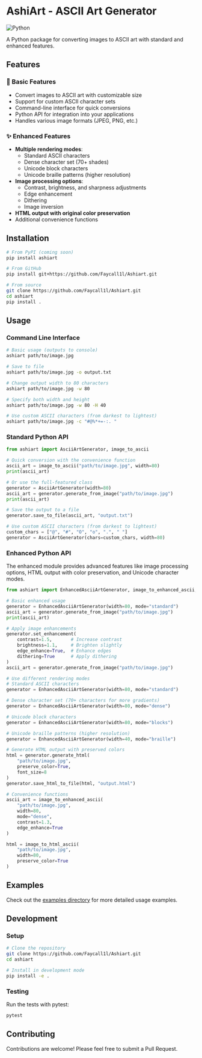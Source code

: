 # AshiArt - ASCII Art Generator

![Python](https://img.shields.io/badge/python-3.6%2B-blue)

A Python package for converting images to ASCII art with standard and enhanced features.

## Features

### 🎨 Basic Features
- Convert images to ASCII art with customizable size
- Support for custom ASCII character sets
- Command-line interface for quick conversions
- Python API for integration into your applications
- Handles various image formats (JPEG, PNG, etc.)

### ✨ Enhanced Features
- **Multiple rendering modes**:
  - Standard ASCII characters
  - Dense character set (70+ shades)
  - Unicode block characters
  - Unicode braille patterns (higher resolution)
- **Image processing options**:
  - Contrast, brightness, and sharpness adjustments
  - Edge enhancement
  - Dithering
  - Image inversion
- **HTML output with original color preservation**
- Additional convenience functions

## Installation

```bash
# From PyPI (coming soon)
pip install ashiart

# From GitHub
pip install git+https://github.com/Faycall1l/Ashiart.git

# From source
git clone https://github.com/Faycall1l/Ashiart.git
cd ashiart
pip install .
```

## Usage

### Command Line Interface

```bash
# Basic usage (outputs to console)
ashiart path/to/image.jpg

# Save to file
ashiart path/to/image.jpg -o output.txt

# Change output width to 80 characters
ashiart path/to/image.jpg -w 80

# Specify both width and height
ashiart path/to/image.jpg -w 80 -H 40

# Use custom ASCII characters (from darkest to lightest)
ashiart path/to/image.jpg -c "#@%*+=-:. "
```

### Standard Python API

```python
from ashiart import AsciiArtGenerator, image_to_ascii

# Quick conversion with the convenience function
ascii_art = image_to_ascii("path/to/image.jpg", width=80)
print(ascii_art)

# Or use the full-featured class
generator = AsciiArtGenerator(width=80)
ascii_art = generator.generate_from_image("path/to/image.jpg")
print(ascii_art)

# Save the output to a file
generator.save_to_file(ascii_art, "output.txt")

# Use custom ASCII characters (from darkest to lightest)
custom_chars = ["@", "#", "O", "o", ".", " "]
generator = AsciiArtGenerator(chars=custom_chars, width=80)
```

### Enhanced Python API

The enhanced module provides advanced features like image processing options, HTML output with color preservation, and Unicode character modes.

```python
from ashiart import EnhancedAsciiArtGenerator, image_to_enhanced_ascii, image_to_html_ascii

# Basic enhanced usage
generator = EnhancedAsciiArtGenerator(width=80, mode="standard")
ascii_art = generator.generate_from_image("path/to/image.jpg")
print(ascii_art)

# Apply image enhancements
generator.set_enhancement(
    contrast=1.5,       # Increase contrast
    brightness=1.1,     # Brighten slightly
    edge_enhance=True,  # Enhance edges
    dithering=True      # Apply dithering
)
ascii_art = generator.generate_from_image("path/to/image.jpg")

# Use different rendering modes
# Standard ASCII characters
generator = EnhancedAsciiArtGenerator(width=80, mode="standard")

# Dense character set (70+ characters for more gradients)
generator = EnhancedAsciiArtGenerator(width=80, mode="dense")

# Unicode block characters
generator = EnhancedAsciiArtGenerator(width=80, mode="blocks")

# Unicode braille patterns (higher resolution)
generator = EnhancedAsciiArtGenerator(width=40, mode="braille")

# Generate HTML output with preserved colors
html = generator.generate_html(
    "path/to/image.jpg",
    preserve_color=True,
    font_size=8
)
generator.save_html_to_file(html, "output.html")

# Convenience functions
ascii_art = image_to_enhanced_ascii(
    "path/to/image.jpg",
    width=80,
    mode="dense",
    contrast=1.3,
    edge_enhance=True
)

html = image_to_html_ascii(
    "path/to/image.jpg",
    width=80,
    preserve_color=True
)
```

## Examples

Check out the [examples directory](examples/) for more detailed usage examples.

## Development

### Setup

```bash
# Clone the repository
git clone https://github.com/Faycall1l/Ashiart.git
cd ashiart

# Install in development mode
pip install -e .
```

### Testing

Run the tests with pytest:

```bash
pytest
```

## Contributing

Contributions are welcome! Please feel free to submit a Pull Request. 